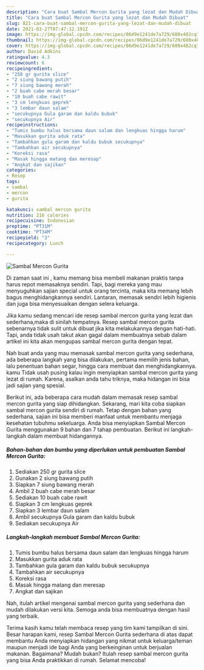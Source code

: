 ```yaml
---
description: "Cara buat Sambal Mercon Gurita yang lezat dan Mudah Dibuat"
title: "Cara buat Sambal Mercon Gurita yang lezat dan Mudah Dibuat"
slug: 821-cara-buat-sambal-mercon-gurita-yang-lezat-dan-mudah-dibuat
date: 2021-03-27T07:47:12.191Z
image: https://img-global.cpcdn.com/recipes/06d9e1241de7a729/680x482cq70/sambal-mercon-gurita-foto-resep-utama.jpg
thumbnail: https://img-global.cpcdn.com/recipes/06d9e1241de7a729/680x482cq70/sambal-mercon-gurita-foto-resep-utama.jpg
cover: https://img-global.cpcdn.com/recipes/06d9e1241de7a729/680x482cq70/sambal-mercon-gurita-foto-resep-utama.jpg
author: David Adkins
ratingvalue: 4.3
reviewcount: 6
recipeingredient:
- "250 gr gurita slice"
- "2 siung bawang putih"
- "7 siung bawang merah"
- "2 buah cabe merah besar"
- "10 buah cabe rawit"
- "3 cm lengkuas geprek"
- "3 lembar daun salam"
- "secukupnya Gula garam dan kaldu bubuk"
- "secukupnya Air"
recipeinstructions:
- "Tumis bumbu halus bersama daun salam dan lengkuas hingga harum"
- "Masukkan gurita aduk rata"
- "Tambahkan gula garam dan kaldu bubuk secukupnya"
- "Tambahkan air secukupnya"
- "Koreksi rasa"
- "Masak hingga matang dan meresap"
- "Angkat dan sajikan"
categories:
- Resep
tags:
- sambal
- mercon
- gurita

katakunci: sambal mercon gurita 
nutrition: 216 calories
recipecuisine: Indonesian
preptime: "PT31M"
cooktime: "PT34M"
recipeyield: "3"
recipecategory: Lunch

---
```



![Sambal Mercon Gurita](https://img-global.cpcdn.com/recipes/06d9e1241de7a729/680x482cq70/sambal-mercon-gurita-foto-resep-utama.jpg)

Di zaman  saat ini , kamu memang bisa membeli makanan praktis tanpa harus repot memasaknya sendiri. Tapi, bagi mereka yang mau menyuguhkan sajian special untuk orang tercinta, maka kita memang lebih bagus menghidangkannya sendiri. Lantaran, memasak sendiri lebih higienis dan juga bisa menyesuaikan dengan selera keluarga.

Jika kamu sedang mencari ide resep sambal mercon gurita yang lezat dan sederhana,maka di sinilah tempatnya. Resep sambal mercon gurita  sebenarnya tidak sulit untuk dibuat jika kita melakukannya dengan hati-hati. Tapi, anda tidak usah takut akan gagal dalam membuatnya 
sebab dalam artikel ini kita akan mengupas sambal mercon gurita dengan tepat.  



Nah buat anda yang mau memasak sambal mercon gurita yang sederhana, ada beberapa langkah yang bisa dilakukan, pertama memilih jenis bahan, lalu penentuan bahan segar, hingga cara membuat dan menghidangkannya. kamu Tidak usah pusing kalau ingin menyiapkan sambal mercon gurita yang lezat di rumah. Karena, asalkan anda  tahu triknya, maka hidangan ini bisa jadi sajian yang spesial.

Berikut ini, ada beberapa cara mudah dalam memasak resep sambal mercon gurita yang siap dihidangkan. Sekarang, mari kita coba siapkan sambal mercon gurita sendiri di rumah. Tetap dengan bahan yang sederhana, sajian ini bisa memberi manfaat untuk membantu menjaga kesehatan tubuhmu sekeluarga. Anda bisa menyiapkan Sambal Mercon Gurita menggunakan 9 bahan dan 7 tahap pembuatan. Berikut ini langkah-langkah dalam membuat hidangannya.

<!--inarticleads1-->

##### Bahan-bahan dan bumbu yang diperlukan untuk pembuatan Sambal Mercon Gurita:

1. Sediakan 250 gr gurita slice
1. Gunakan 2 siung bawang putih
1. Siapkan 7 siung bawang merah
1. Ambil 2 buah cabe merah besar
1. Sediakan 10 buah cabe rawit
1. Siapkan 3 cm lengkuas geprek
1. Siapkan 3 lembar daun salam
1. Ambil secukupnya Gula garam dan kaldu bubuk
1. Sediakan secukupnya Air




<!--inarticleads2-->

##### Langkah-langkah membuat Sambal Mercon Gurita:

1. Tumis bumbu halus bersama daun salam dan lengkuas hingga harum
1. Masukkan gurita aduk rata
1. Tambahkan gula garam dan kaldu bubuk secukupnya
1. Tambahkan air secukupnya
1. Koreksi rasa
1. Masak hingga matang dan meresap
1. Angkat dan sajikan




Nah, itulah artikel mengenai  sambal mercon gurita  yang sederhana dan mudah dilakukan versi kita. Semoga anda bisa membuatnya dengan hasil yang terbaik. 

Terima kasih kamu telah membaca resep yang tim kami tampilkan di sini. Besar harapan kami, resep  Sambal Mercon Gurita sederhana di atas dapat membantu Anda menyiapkan hidangan yang nikmat untuk keluarga/teman maupun menjadi ide bagi Anda yang berkeinginan untuk berjualan makanan. Bagaimana? Mudah bukan? Itulah resep sambal mercon gurita yang bisa Anda praktikkan di rumah. Selamat mencoba!

